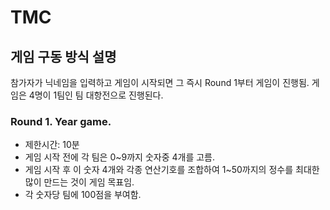 # TMC

## 게임 구동 방식 설명
참가자가 닉네임을 입력하고 게임이 시작되면 그 즉시 Round 1부터 게임이 진행됨.
게임은 4명이 1팀인 팀 대항전으로 진행된다.

### Round 1. Year game. 
- 제한시간: 10분
- 게임 시작 전에 각 팀은 0~9까지 숫자중 4개를 고름.
- 게임 시작 후 이 숫자 4개와 각종 연산기호를 조합하여 1~50까지의 정수를 최대한 많이 만드는 것이 게임 목표임.
- 각 숫자당 팀에 100점을 부여함.
